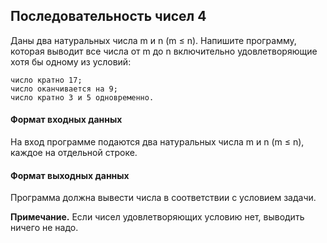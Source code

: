 ## Последовательность чисел 4

Даны два натуральных числа m и n (m ≤ n). Напишите программу, которая выводит все числа от m до n включительно удовлетворяющие хотя бы одному из условий:

    число кратно 17;
    число оканчивается на 9;
    число кратно 3 и 5 одновременно.

#### Формат входных данных
На вход программе подаются два натуральных числа m и n (m ≤ n), каждое на отдельной строке.

#### Формат выходных данных
Программа должна вывести числа в соответствии с условием задачи.

<b>Примечание.</b> Если чисел удовлетворяющих условию нет, выводить ничего не надо.